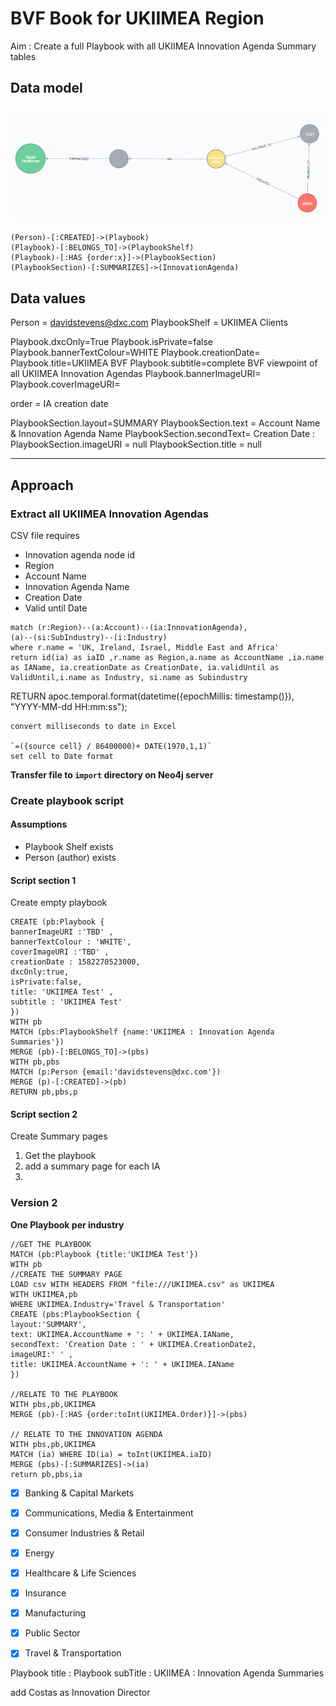 # BVF Book for UKIIMEA Region

Aim : Create a full Playbook with all UKIIMEA Innovation Agenda Summary tables


## Data model

![image](images/datamodel.png)<br>

~~~
(Person)-[:CREATED]->(Playbook)
(Playbook)-[:BELONGS_TO]->(PlaybookShelf)
(Playbook)-[:HAS {order:x}]->(PlaybookSection)
(PlaybookSection)-[:SUMMARIZES]->(InnovationAgenda)
~~~

## Data values

Person = davidstevens@dxc.com
PlaybookShelf = UKIIMEA Clients

Playbook.dxcOnly=True
Playbook.isPrivate=false
Playbook.bannerTextColour=WHITE
Playbook.creationDate=
Playbook.title=UKIIMEA BVF
Playbook.subtitle=complete BVF viewpoint of all UKIIMEA Innovation Agendas
Playbook.bannerImageURI=
Playbook.coverImageURI=

order = IA creation date

PlaybookSection.layout=SUMMARY
PlaybookSection.text = Account Name & Innovation Agenda Name
PlaybookSection.secondText= Creation Date : <Innovation Agenda Creation date>
PlaybookSection.imageURI = null
PlaybookSection.title = null

---

## Approach

### Extract all UKIIMEA Innovation Agendas

CSV file requires

- Innovation agenda node id
- Region
- Account Name
- Innovation Agenda Name
- Creation Date
- Valid until Date

~~~
match (r:Region)--(a:Account)--(ia:InnovationAgenda),
(a)--(si:SubIndustry)--(i:Industry)
where r.name = 'UK, Ireland, Israel, Middle East and Africa'
return id(ia) as iaID ,r.name as Region,a.name as AccountName ,ia.name as IAName, ia.creationDate as CreationDate, ia.validUntil as ValidUntil,i.name as Industry, si.name as Subindustry
~~~


RETURN apoc.temporal.format(datetime({epochMillis: timestamp()}), "YYYY-MM-dd HH:mm:ss"); 


~~~
convert milliseconds to date in Excel

`=({source cell} / 86400000)+ DATE(1970,1,1)`
set cell to Date format
~~~

**Transfer file to `import` directory on Neo4j server**


### Create playbook script

#### Assumptions
- Playbook Shelf exists
- Person (author) exists

#### Script section 1

Create empty playbook

~~~
CREATE (pb:Playbook {
bannerImageURI :'TBD' ,
bannerTextColour : 'WHITE',
coverImageURI :'TBD' ,
creationDate : 1582270523000,
dxcOnly:true,
isPrivate:false,
title: 'UKIIMEA Test' ,
subtitle : 'UKIIMEA Test'
})
WITH pb
MATCH (pbs:PlaybookShelf {name:'UKIIMEA : Innovation Agenda Summaries'})
MERGE (pb)-[:BELONGS_TO]->(pbs)
WITH pb,pbs
MATCH (p:Person {email:'davidstevens@dxc.com'})
MERGE (p)-[:CREATED]->(pb)
RETURN pb,pbs,p
~~~



#### Script section 2

Create Summary pages

1. Get the playbook
2. add a summary page for each IA
3. 


### Version 2
**One Playbook per industry**

~~~
//GET THE PLAYBOOK
MATCH (pb:Playbook {title:'UKIIMEA Test'})
WITH pb
//CREATE THE SUMMARY PAGE
LOAD csv WITH HEADERS FROM "file:///UKIIMEA.csv" as UKIIMEA
WITH UKIIMEA,pb
WHERE UKIIMEA.Industry='Travel & Transportation'
CREATE (pbs:PlaybookSection {
layout:'SUMMARY',
text: UKIIMEA.AccountName + ': ' + UKIIMEA.IAName,
secondText: 'Creation Date : ' + UKIIMEA.CreationDate2,
imageURI:' ' ,
title: UKIIMEA.AccountName + ': ' + UKIIMEA.IAName
})

//RELATE TO THE PLAYBOOK
WITH pbs,pb,UKIIMEA
MERGE (pb)-[:HAS {order:toInt(UKIIMEA.Order)}]->(pbs)

// RELATE TO THE INNOVATION AGENDA
WITH pbs,pb,UKIIMEA
MATCH (ia) WHERE ID(ia) = toInt(UKIIMEA.iaID)
MERGE (pbs)-[:SUMMARIZES]->(ia)
return pb,pbs,ia
~~~


- [x] Banking & Capital Markets
- [x] Communications, Media & Entertainment
- [x] Consumer Industries & Retail
- [x] Energy
- [x] Healthcare & Life Sciences
- [x] Insurance
- [x] Manufacturing
- [x] Public Sector
- [x] Travel & Transportation




Playbook title :  <Industry Name>
Playbook subTitle : UKIIMEA : Innovation Agenda Summaries

add Costas as Innovation Director